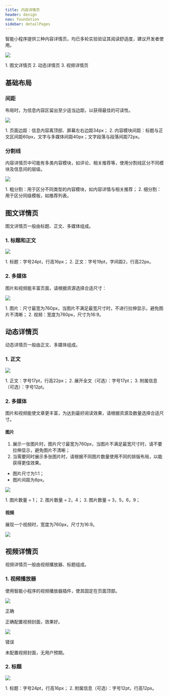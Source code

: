 ```yaml
---
title: 内容详情页
header: design
nav: foundation
sidebar: detailPages
---
```


智能小程序提供三种内容详情页，均已多轮实验验证其阅读舒适度，建议开发者使用。
<div class="m-doc-custom-examples-correct"><img src="../../../img/design/foundation/detailPages/1.png"><p class="m-doc-custom-examples-text">1. 图文详情页
2. 动态详情页
3. 视频详情页</p>
</div>

## 基础布局
### 间距
布局时，为信息内容区留出至少适当边距，以获得最佳的可读性。
<div class="m-doc-custom-examples-correct"><img src="../../../img/design/foundation/detailPages/2.png"><p class="m-doc-custom-examples-text">1. 页面边距：信息内容离顶部、屏幕左右边距34px；
2. 内容模块间距：标题与正文区间距60px，文字与多媒体间距40px；文字段落与段落间距72px。</p>
</div>

### 分割线
内容详情页中可能有多类内容模块，如评论、相关推荐等，使用分割线区分不同模块及信息间的层级。
<div class="m-doc-custom-examples-correct"><img src="../../../img/design/foundation/detailPages/3.png"><p class="m-doc-custom-examples-text">1. 粗分割：用于区分不同类型的内容模块，如内容详情与相关推荐；
		2. 细分割：用于区分同级模板，如推荐列表。</p>
</div>

## 图文详情页
图文详情页一般由标题、正文、多媒体组成。

### 1. 标题和正文
<div class="m-doc-custom-examples-correct"><img src="../../../img/design/foundation/detailPages/4.png"><p class="m-doc-custom-examples-text">1. 标题：字号24pt，行高16px；
			2. 正文：字号19pt，字间距2，行高22px。</p>
</div>

### 2. 多媒体
图片和视频能丰富页面，请根据资源选择合适尺寸：
<div class="m-doc-custom-examples-correct"><img src="../../../img/design/foundation/detailPages/6.png"><p class="m-doc-custom-examples-text">1. 图片：尺寸最宽为760px，当图片不满足最宽尺寸时，不进行拉伸显示，避免图片不清晰；
2. 视频：宽度为760px，尺寸为16:9。</p>
</div>


## 动态详情页
动态详情页一般由正文、多媒体组成。
### 1. 正文
<div class="m-doc-custom-examples-correct"><img src="../../../img/design/foundation/detailPages/7.png"><p class="m-doc-custom-examples-text">1. 正文：字号17pt，行高22px；
			2. 展开全文（可选）：字号17pt；
			3. 附属信息（可选）：字号12pt。</p>
</div>

### 2. 多媒体
图片和视频能使文章更丰富，为达到最好阅读效果，请根据资源及数量选择合适尺寸。

#### 图片
1. 展示一张图片时，图片尺寸最宽为760px，当图片不满足最宽尺寸时，请不要拉伸显示，避免图片不清晰；
2. 当需要同时展示多张图片时，请根据不同图片数量使用不同的排版布局，以能获得更佳效果。
- 图片尺寸为1:1；
- 图片间距为8px。

<div class="m-doc-custom-examples-correct"><img src="../../../img/design/foundation/detailPages/8.png">
		<p class="m-doc-custom-examples-text">1. 图片数量 = 1；
			2. 图片数量 = 2，4；
			3. 图片数量 = 3，5，6，9；</p>
</div>

#### 视频
<div class="m-doc-custom-text-image">
 	<div><p>展现一个视频时，宽度为760px，尺寸为16:9。</p>
 	</div>
 		<div><img src="../../../img/design/foundation/detailPages/9.png"></div>
	</div>
</div>	



## 视频详情页
视频详情页一般由视频播放器、标题组成。

### 1. 视频播放器
使用智能小程序的视频播放器插件，使其固定在页面顶部。
<div class="m-doc-custom-examples">
	<div class="m-doc-custom-examples-correct">
		<img src="../../../img/design/foundation/detailPages/10-1.png">
		<p class="m-doc-custom-examples-title">正确</p><p class="m-doc-custom-examples-text">正确配置视频封面，效果好。</p>
	</div>
	<div class="m-doc-custom-examples-error ">
		<img src="../../../img/design/foundation/detailPages/10-2.png">
		<p class="m-doc-custom-examples-title">错误</p><p class="m-doc-custom-examples-text">未配置视频封面，无用户预期。</p>
	</div>
</div>

### 2. 标题
<div class="m-doc-custom-examples-correct"><img src="../../../img/design/foundation/detailPages/11.png"><p class="m-doc-custom-examples-text">1. 标题：字号24pt，行高16px；
			2. 附属信息（可选）：字号12pt，行高12px。</p>
</div>

